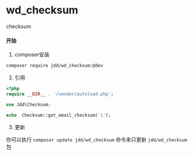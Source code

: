 # wd_checksum
checksum

#### 开始
1. composer安装
```bash
composer require jdd/wd_checksum:@dev
```
2. 引用

```php
<?php
require __DIR__ . '/vendor/autoload.php';

use Jdd\Checksum;

echo  Checksum::get_email_checksum('1');
```
3. 更新

你可以执行 `composer update jdd/wd_checksum` 命令来只更新 `jdd/wd_checksum` 包
